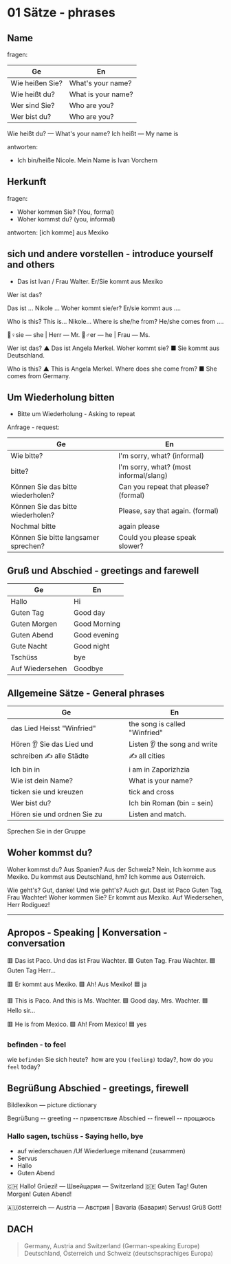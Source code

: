 # 01 Sätze - phrases

## Name


fragen:

| Ge               | En                 |
|------------------|--------------------|
| Wie heißen Sie?  | What's your name?  | 
| Wie heißt du?    | What is your name? | 
| Wer sind Sie?    | Who are you?       | 
| Wer bist du?     | Who are you?       | 

Wie heißt du? — What's your name?
Ich heißt — My name is

antworten:
- Ich bin/heiße Nicole. Mein Name is Ivan Vorchern

## Herkunft

fragen:
- Woher kommen Sie? (You, formal)
- Woher kommst du? (you, informal)

antworten:
[ich komme] aus Mexiko

## sich und andere vorstellen - introduce yourself and others

- Das ist Ivan / Frau Walter. Er/Sie kommt aus Mexiko

Wer ist das?

Das ist ... Nikole ... Woher kommt sie/er?
Er/sie kommt aus ....

Who is this?
This is... Nikole... Where is she/he from?
He/she comes from ....

👧♀sie — she | Herr — Mr.
👦♂er — he | Frau — Ms.

Wer ist das?
▲ Das ist Angela Merkel. Woher kommt sie?
■ Sie kommt aus Deutschland.

Who is this?
▲ This is Angela Merkel. Where does she come from?
■ She comes from Germany.

## Um Wiederholung bitten
- Bitte um Wiederholung - Asking to repeat

Anfrage - request:

| Ge                                   | En                                     |
|--------------------------------------|----------------------------------------|
| Wie bitte?                           | I'm sorry, what? (informal)            |
| bitte?                               | I'm sorry, what? (most informal/slang) |
| Können Sie das bitte wiederholen?    | Can you repeat that please? (formal)   |
| Können Sie das bitte wiederholen?    | Please, say that again. (formal)       |
| Nochmal bitte                        | again please                           |
| Können Sie bitte langsamer sprechen? | Could you please speak slower?         |

## Gruß und Abschied - greetings and farewell

| Ge              | En           |
|-----------------|--------------|
| Hallo           | Hi           |
| Guten Tag       | Good day     |
| Guten Morgen    | Good Morning |
| Guten Abend     | Good evening |
| Gute Nacht      | Good night   |
| Tschüss         | bye          |
| Auf Wiedersehen | Goodbye      |

## Allgemeine Sätze - General phrases


| Ge                                                 | En                                         |
|----------------------------------------------------|--------------------------------------------|
| das Lied Heisst "Winfried"                         | the song is called "Winfried"              |
| Hören 👂 Sie das Lied und schreiben ✍️ alle Städte | Listen 👂 the song and write ✍️ all cities |
| Ich bin in                                         | i am in Zaporizhzia                        |
| Wie ist dein Name?                                 | What is your name?                         |
| ticken sie und kreuzen                             | tick and cross                             |
| Wer bist du?                                       | Ich bin Roman (bin = sein)                 |
| Hören sie und ordnen Sie zu                        | Listen and match.                          |

Sprechen Sie in der Gruppe

## Woher kommst du? 

Woher kommst du? Aus Spanien?
Aus der Schweiz?
Nein, Ich komme aus Mexiko.
Du kommst aus Deutschland, hm?
Ich komme aus Osterreich.

Wie geht's?
Gut, danke!
Und wie geht's?
Auch gut.
Dast ist Paco
Guten Tag, Frau Wachter!
Woher kommen Sie?
Er kommt aus Mexiko.
Auf Wiedersehen, Herr Rodiguez!

___

## Apropos - Speaking | Konversation - conversation
🟥 Das ist Paco. Und das ist Frau Wachter.
🟩 Guten Tag. Frau Wachter.
🟦 Guten Tag Herr...

🟥 Er kommt aus Mexiko.
🟩 Ah! Aus Mexiko!
🟦 ja


🟥 This is Paco. And this is Ms. Wachter.
🟩 Good day. Mrs. Wachter.
🟦 Hello sir...

🟥 He is from Mexico.
🟩 Ah! From Mexico!
🟦 yes

### befinden - to feel

wie `befinden` Sie sich heute? 
how are you `(feeling)` today?, how do you `feel` today?

## Begrüßung Abschied - greetings, firewell
Bildlexikon — picture dictionary

Begrüßung -- greeting -- приветствие
Abschied -- firewell -- прощаюсь

### Hallo sagen, tschüss - Saying hello, bye
- auf wiederschauen /Uf Wiederluege mitenand (zusammen)
- Servus
- Hallo
- Guten Abend

🇨🇭 Hallo!  Grüezi! — Швейцария — Switzerland
🇩🇪 Guten Tag! Guten Morgen! Guten Abend!

🇦🇺österreich — Austria — Австрия | Bavaria (Бавария)
Servus!
Grüß Gott!

## DACH
> Germany, Austria and Switzerland (German-speaking Europe)
> Deutschland, Österreich und Schweiz (deutschsprachiges Europa)

